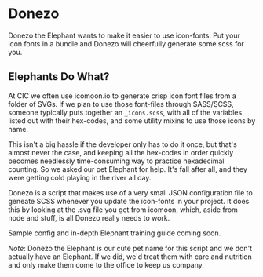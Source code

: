 # Donezo
Donezo the Elephant wants to make it easier to use icon-fonts. Put your icon fonts in a bundle and Donezo will cheerfully generate some scss for you.

## Elephants Do What?
At CIC we often use icomoon.io to generate crisp icon font files from a folder of SVGs. If we plan to use those font-files through SASS/SCSS, someone typically puts together an `_icons.scss`,
with all of the variables listed out with their hex-codes, and some utility mixins to use those icons by name.

This isn't a big hassle if the developer only has to do it once, but that's almost never the case, and keeping all the hex-codes in order quickly becomes needlessly time-consuming way to practice hexadecimal counting.
So we asked our pet Elephant for help. It's fall after all, and they were getting cold playing in the river all day.

Donezo is a script that makes use of a very small JSON configuration file to geneate SCSS whenever you update the icon-fonts in your project.
It does this by looking at the .svg file you get from icomoon, which, aside from node and stuff, is all Donezo really needs to work.

Sample config and in-depth Elephant training guide coming soon.



*Note*: Donezo the Elephant is our cute pet name for this script and we don't actually have an Elephant. If we did, we'd treat them with care and nutrition and only make them come to the office to keep us company.
